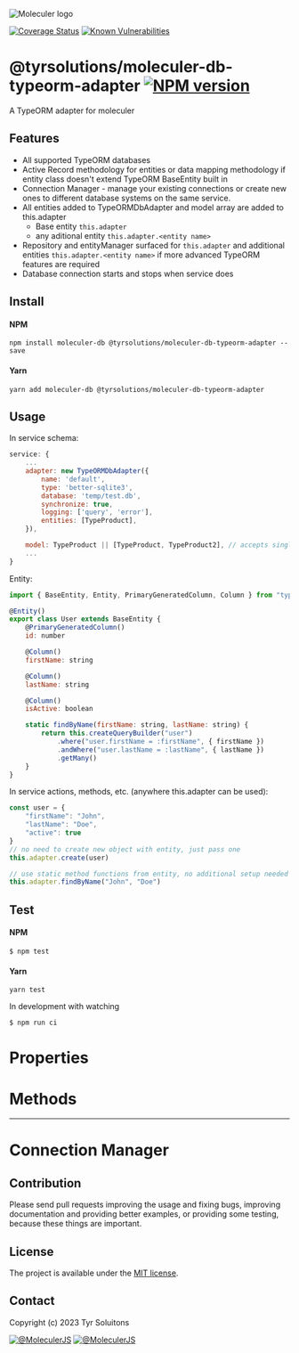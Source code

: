 ![Moleculer logo](http://moleculer.services/images/banner.png)

<!-- [![Build Status](https://travis-ci.org/tyrsoluiton/moleculer-db-typeorm-adapter.svg?branch=master)](https://travis-ci.org/tyrsoluiton/@tyrsolutions/moleculer-db-typeorm-adapter) -->
[![Coverage Status](https://coveralls.io/repos/github/tyrsoluiton/moleculer-db-typeorm-adapter/badge.svg?branch=master)](https://coveralls.io/github/tyrsoluiton/moleculer-db-typeorm-adapter?branch=master)
[![Known Vulnerabilities](https://snyk.io/test/github/tyrsoluiton/moleculer-db-typeorm-adapter/badge.svg)](https://snyk.io/test/github/tyrsoluiton/moleculer-db-typeorm-adapter)

# @tyrsolutions/moleculer-db-typeorm-adapter [![NPM version](https://img.shields.io/npm/v/@tyrsolutions/moleculer-db-typeorm-adapter.svg)](https://www.npmjs.com/package/@tyrsolutions/moleculer-db-typeorm-adapter)
A TypeORM adapter for moleculer


## Features

- All supported TypeORM databases
- Active Record methodology for entities or data mapping methodology if entity class doesn't extend TypeORM BaseEntity built in
- Connection Manager - manage your existing connections or create new ones to different database systems on the same service.
- All entities added to TypeORMDbAdapter and model array are added to this.adapter
  - Base entity ```this.adapter```
  - any aditional entity ```this.adapter.<entity name>```
- Repository and entityManager surfaced for ```this.adapter``` and additional entities ```this.adapter.<entity name>``` if more advanced TypeORM features are required
- Database connection starts and stops when service does

## Install
#### NPM
```
npm install moleculer-db @tyrsolutions/moleculer-db-typeorm-adapter --save
```
#### Yarn
```
yarn add moleculer-db @tyrsolutions/moleculer-db-typeorm-adapter
```

## Usage

In service schema:
```js
service: {
    ...
    adapter: new TypeORMDbAdapter({
        name: 'default',
        type: 'better-sqlite3',
        database: 'temp/test.db',
        synchronize: true,
        logging: ['query', 'error'],
        entities: [TypeProduct],
    }),

    model: TypeProduct || [TypeProduct, TypeProduct2], // accepts single entity or array of entities. Must be added to entities in TypeORMDbAdapter object
    ...
}
```
Entity:
```js
import { BaseEntity, Entity, PrimaryGeneratedColumn, Column } from "typeorm"

@Entity()
export class User extends BaseEntity {
    @PrimaryGeneratedColumn()
    id: number

    @Column()
    firstName: string

    @Column()
    lastName: string

    @Column()
    isActive: boolean

    static findByName(firstName: string, lastName: string) {
        return this.createQueryBuilder("user")
            .where("user.firstName = :firstName", { firstName })
            .andWhere("user.lastName = :lastName", { lastName })
            .getMany()
    }
}
```
In service actions, methods, etc. (anywhere this.adapter can be used):
```js
const user = {
    "firstName": "John",
    "lastName": "Doe",
    "active": true
}
// no need to create new object with entity, just pass one
this.adapter.create(user)

// use static method functions from entity, no additional setup needed
this.adapter.findByName("John", "Doe")
```

## Test
#### NPM
```
$ npm test
```
#### Yarn
```
yarn test
```

In development with watching

```
$ npm run ci
```

# Properties

<!-- AUTO-CONTENT-START:PROPERTIES -->

<!-- AUTO-CONTENT-END:PROPERTIES -->

<!-- AUTO-CONTENT-TEMPLATE:PROPERTIES
{{#each this}}
## `{{name}}` {{#each badges}}{{this}} {{/each}}
{{#since}}
_<sup>Since: {{this}}</sup>_
{{/since}}

{{description}}

### Parameters
| Property | Type | Default | Description |
| -------- | ---- | ------- | ----------- |
{{#each params}}
| `{{name}}` | {{type}} | {{defaultValue}} | {{description}} |
{{/each}}
{{^params}}
*No input parameters.*
{{/params}}

{{#returns}}
### Results
**Type:** {{type}}

{{description}}
{{/returns}}

{{#hasExamples}}
### Examples
{{#each examples}}
{{this}}
{{/each}}
{{/hasExamples}}

{{/each}}
-->

# Methods

<!-- AUTO-CONTENT-START:METHODS -->

<!-- AUTO-CONTENT-END:METHODS -->

<!-- AUTO-CONTENT-TEMPLATE:METHODS
{{#each this}}
## `{{name}}` {{#each badges}}{{this}} {{/each}}
{{#since}}
_<sup>Since: {{this}}</sup>_
{{/since}}

{{description}}

### Parameters
| Property | Type | Default | Description |
| -------- | ---- | ------- | ----------- |
{{#each params}}
| `{{name}}` | {{type}} | {{defaultValue}} | {{description}} |
{{/each}}
{{^params}}
*No input parameters.*
{{/params}}

{{#returns}}
### Results
**Type:** {{type}}

{{description}}
{{/returns}}

{{#hasExamples}}
### Examples
{{#each examples}}
{{this}}
{{/each}}
{{/hasExamples}}

{{/each}}
-->

***

# Connection Manager

<!-- AUTO-CONTENT-START:CONNECTIONMANAGER -->

<!-- AUTO-CONTENT-END:CONNECTIONMANAGER -->

<!-- AUTO-CONTENT-TEMPLATE:CONNECTIONMANAGER
{{#each this}}
## `{{name}}` {{#each badges}}{{this}} {{/each}}
{{#since}}
_<sup>Since: {{this}}</sup>_
{{/since}}

{{description}}

### Parameters
| Property | Type | Default | Description |
| -------- | ---- | ------- | ----------- |
{{#each params}}
| `{{name}}` | {{type}} | {{defaultValue}} | {{description}} |
{{/each}}
{{^params}}
*No input parameters.*
{{/params}}

{{#returns}}
### Results
**Type:** {{type}}

{{description}}
{{/returns}}

{{#hasExamples}}
### Examples
{{#each examples}}
{{this}}
{{/each}}
{{/hasExamples}}

{{/each}}
-->



## Contribution
Please send pull requests improving the usage and fixing bugs, improving documentation and providing better examples, or providing some testing, because these things are important.

## License
The project is available under the [MIT license](https://tldrlegal.com/license/mit-license).

## Contact
Copyright (c) 2023 Tyr Soluitons

[![@MoleculerJS](https://img.shields.io/badge/github-moleculerjs-green.svg)](https://github.com/moleculerjs) [![@MoleculerJS](https://img.shields.io/badge/twitter-MoleculerJS-blue.svg)](https://twitter.com/MoleculerJS)

